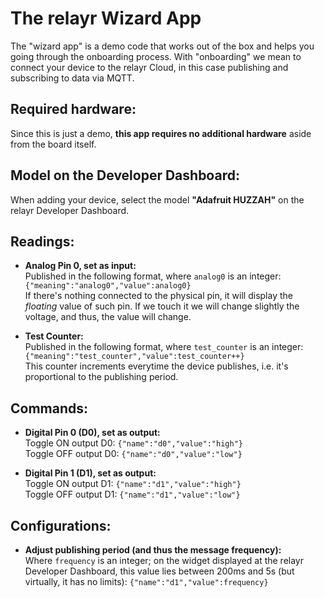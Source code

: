 # The relayr Wizard App

The "wizard app" is a demo code that works out of the box and helps you going through the onboarding process. With "onboarding" we mean to connect your device to the relayr Cloud, in this case publishing and subscribing to data via MQTT.

## Required hardware:

Since this is just a demo, **this app requires no additional hardware** aside from the board itself.

## Model on the Developer Dashboard:

When adding your device, select the model **"Adafruit HUZZAH"** on the relayr Developer Dashboard.

## Readings:

* **Analog Pin 0, set as input:**  
Published in the following format, where `analog0` is an integer: `{"meaning":"analog0","value":analog0}`  
If there's nothing connected to the physical pin, it will display the *floating* value of such pin. If we touch it we will change slightly the voltage, and thus, the value will change.

* **Test Counter:**  
Published in the following format, where `test_counter` is an integer: `{"meaning":"test_counter","value":test_counter++}`  
This counter increments everytime the device publishes, i.e. it's proportional to the publishing period.

## Commands:

* **Digital Pin 0 (D0), set as output:**  
Toggle ON output D0: `{"name":"d0","value":"high"}`  
Toggle OFF output D0: `{"name":"d0","value":"low"}`

* **Digital Pin 1 (D1), set as output:**  
Toggle ON output D1: `{"name":"d1","value":"high"}`  
Toggle OFF output D1: `{"name":"d1","value":"low"}`

## Configurations:

* **Adjust publishing period (and thus the message frequency):**  
Where `frequency` is an integer; on the widget displayed at the relayr Developer Dashboard, this value lies between 200ms and 5s (but virtually, it has no limits): `{"name":"d1","value":frequency}`
